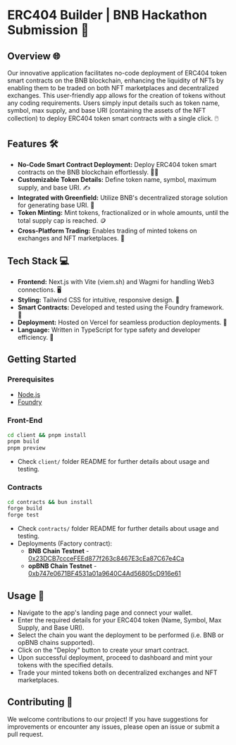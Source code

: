# ERC404 Builder | BNB Hackathon Submission 🚀

## Overview 🌐

Our innovative application facilitates no-code deployment of ERC404 token smart contracts on the BNB blockchain, enhancing the liquidity of NFTs by enabling them to be traded on both NFT marketplaces and decentralized exchanges. This user-friendly app allows for the creation of tokens without any coding requirements. Users simply input details such as token name, symbol, max supply, and base URI (containing the assets of the NFT collection) to deploy ERC404 token smart contracts with a single click. 🖱️

## Features 🛠️

- **No-Code Smart Contract Deployment:** Deploy ERC404 token smart contracts on the BNB blockchain effortlessly. 🧙‍♂️
- **Customizable Token Details:** Define token name, symbol, maximum supply, and base URI. ✍️
- **Integrated with Greenfield:** Utilize BNB's decentralized storage solution for generating base URI. 🌱
- **Token Minting:** Mint tokens, fractionalized or in whole amounts, until the total supply cap is reached. 🪙
- **Cross-Platform Trading:** Enables trading of minted tokens on exchanges and NFT marketplaces. 💱

## Tech Stack 💻

- **Frontend:** Next.js with Vite (viem.sh) and Wagmi for handling Web3 connections. 🖥️
- **Styling:** Tailwind CSS for intuitive, responsive design. 🎨
- **Smart Contracts:** Developed and tested using the Foundry framework. 🔧
- **Deployment:** Hosted on Vercel for seamless production deployments. 🚢
- **Language:** Written in TypeScript for type safety and developer efficiency. 📝

## Getting Started

### Prerequisites

- [Node.js](https://nodejs.org/en/download/)
- [Foundry](https://book.getfoundry.sh/getting-started/installation.html)

### Front-End

```bash
cd client && pnpm install
pnpm build
pnpm preview
```

- Check `client/` folder README for further details about usage and testing.

### Contracts

```bash
cd contracts && bun install
forge build
forge test
```

- Check `contracts/` folder README for further details about usage and testing.
- Deployments (Factory contract):
  - **BNB Chain Testnet** - [0x23DCB7ccceFEEd877f263c8467E3cEa87C67e4Ca](https://testnet.bscscan.com/address/0x23DCB7ccceFEEd877f263c8467E3cEa87C67e4Ca)
  - **opBNB Chain Testnet** - [0xb747e0671BF4531a01a9640C4Ad56805cD916e61](https://testnet.opbnbscan.com/address/0xb747e0671BF4531a01a9640C4Ad56805cD916e61)

## Usage 📝

- Navigate to the app's landing page and connect your wallet.
- Enter the required details for your ERC404 token (Name, Symbol, Max Supply, and Base URI).
- Select the chain you want the deployment to be performed (i.e. BNB or opBNB chains supported).
- Click on the "Deploy" button to create your smart contract.
- Upon successful deployment, proceed to dashboard and mint your tokens with the specified details.
- Trade your minted tokens both on decentralized exchanges and NFT marketplaces.

## Contributing 🤝

We welcome contributions to our project! If you have suggestions for improvements or encounter any issues, please open an issue or submit a pull request.

